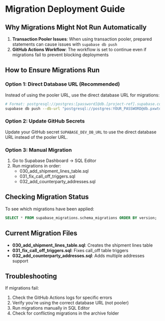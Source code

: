 # Migration Deployment Guide

## Why Migrations Might Not Run Automatically

1. **Transaction Pooler Issues**: When using transaction pooler, prepared statements can cause issues with `supabase db push`
2. **GitHub Actions Workflow**: The workflow is set to continue even if migrations fail to prevent blocking deployments

## How to Ensure Migrations Run

### Option 1: Direct Database URL (Recommended)
Instead of using the pooler URL, use the direct database URL for migrations:

```bash
# Format: postgresql://postgres:[password]@db.[project-ref].supabase.co:5432/postgres
supabase db push --db-url "postgresql://postgres:YOUR_PASSWORD@db.pxwtdaqhwzweedflwora.supabase.co:5432/postgres"
```

### Option 2: Update GitHub Secrets
Update your GitHub secret `SUPABASE_DEV_DB_URL` to use the direct database URL instead of the pooler URL.

### Option 3: Manual Migration
1. Go to Supabase Dashboard → SQL Editor
2. Run migrations in order:
   - 030_add_shipment_lines_table.sql
   - 031_fix_call_off_triggers.sql
   - 032_add_counterparty_addresses.sql

## Checking Migration Status

To see which migrations have been applied:

```sql
SELECT * FROM supabase_migrations.schema_migrations ORDER BY version;
```

## Current Migration Files

- **030_add_shipment_lines_table.sql**: Creates the shipment lines table
- **031_fix_call_off_triggers.sql**: Fixes call_off table triggers
- **032_add_counterparty_addresses.sql**: Adds multiple addresses support

## Troubleshooting

If migrations fail:
1. Check the GitHub Actions logs for specific errors
2. Verify you're using the correct database URL (not pooler)
3. Run migrations manually in SQL Editor
4. Check for conflicting migrations in the archive folder